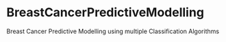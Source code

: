 # BreastCancerPredictiveModelling
Breast Cancer Predictive Modelling using multiple Classification Algorithms
